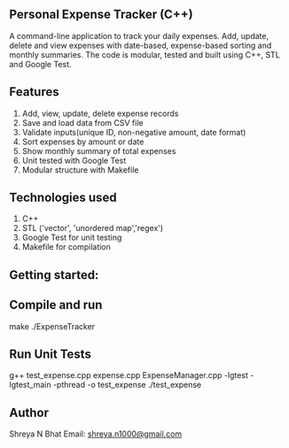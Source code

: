 Personal Expense Tracker (C++)
------------------------------

A command-line application to track your daily expenses. Add, update, delete and view expenses with date-based, expense-based sorting and monthly summaries. The code is modular, tested and built using C++, STL and Google Test.


Features
--------

1. Add, view, update, delete expense records
2. Save and load data from CSV file
3. Validate inputs(unique ID, non-negative amount, date format)
4. Sort expenses by amount or date
5. Show monthly summary of total expenses
6. Unit tested with Google Test
7. Modular structure with Makefile 


Technologies used
-----------------

1. C++
2. STL ('vector', 'unordered map','regex')
3. Google Test for unit testing
4. Makefile for compilation


Getting started:
---------------

Compile and run
---------------

make
./ExpenseTracker


Run Unit Tests
--------------

g++ test_expense.cpp expense.cpp ExpenseManager.cpp -lgtest -lgtest_main -pthread -o test_expense ./test_expense


Author
------

Shreya N Bhat
Email: shreya.n1000@gmail.com